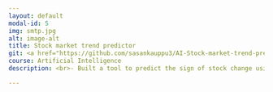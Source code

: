 ```yaml
---
layout: default
modal-id: 5
img: smtp.jpg
alt: image-alt
title: Stock market trend predictor
git: <a href="https://github.com/sasankauppu3/AI-Stock-market-trend-predictor">Github</a>
course: Artificial Intelligence
description: <br>- Built a tool to predict the sign of stock change using Time-Lag method and Machine Learning algorithms with Keras and SK-learn, which gave a maximum accuracy of 89%(LSTM).

---
```


